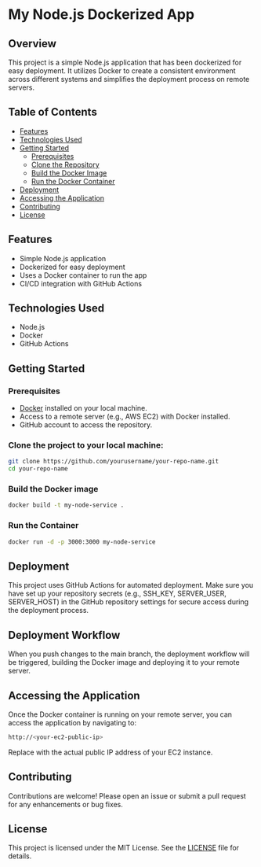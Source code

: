 # My Node.js Dockerized App

## Overview

This project is a simple Node.js application that has been dockerized for easy deployment. It utilizes Docker to create a consistent environment across different systems and simplifies the deployment process on remote servers.

## Table of Contents

- [Features](#features)
- [Technologies Used](#technologies-used)
- [Getting Started](#getting-started)
  - [Prerequisites](#prerequisites)
  - [Clone the Repository](#clone-the-repository)
  - [Build the Docker Image](#build-the-docker-image)
  - [Run the Docker Container](#run-the-docker-container)
- [Deployment](#deployment)
- [Accessing the Application](#accessing-the-application)
- [Contributing](#contributing)
- [License](#license)

## Features

- Simple Node.js application
- Dockerized for easy deployment
- Uses a Docker container to run the app
- CI/CD integration with GitHub Actions

## Technologies Used

- Node.js
- Docker
- GitHub Actions

## Getting Started

### Prerequisites

- [Docker](https://www.docker.com/get-started) installed on your local machine.
- Access to a remote server (e.g., AWS EC2) with Docker installed.
- GitHub account to access the repository.

### Clone the project to your local machine:

```bash
git clone https://github.com/yourusername/your-repo-name.git
cd your-repo-name
```
### Build the Docker image

```bash
docker build -t my-node-service .
```
### Run the Container

```bash
docker run -d -p 3000:3000 my-node-service
```

## Deployment

This project uses GitHub Actions for automated deployment. Make sure you have set up your repository secrets (e.g., SSH_KEY, SERVER_USER, SERVER_HOST) in the GitHub repository settings for secure access during the deployment process.

## Deployment Workflow
When you push changes to the main branch, the deployment workflow will be triggered, building the Docker image and deploying it to your remote server.

## Accessing the Application

Once the Docker container is running on your remote server, you can access the application by navigating to:
```bash
http://<your-ec2-public-ip>
```
Replace <your-ec2-public-ip> with the actual public IP address of your EC2 instance.

## Contributing
Contributions are welcome! Please open an issue or submit a pull request for any enhancements or bug fixes.

## License

This project is licensed under the MIT License. See the [LICENSE](LICENSE) file for details.



